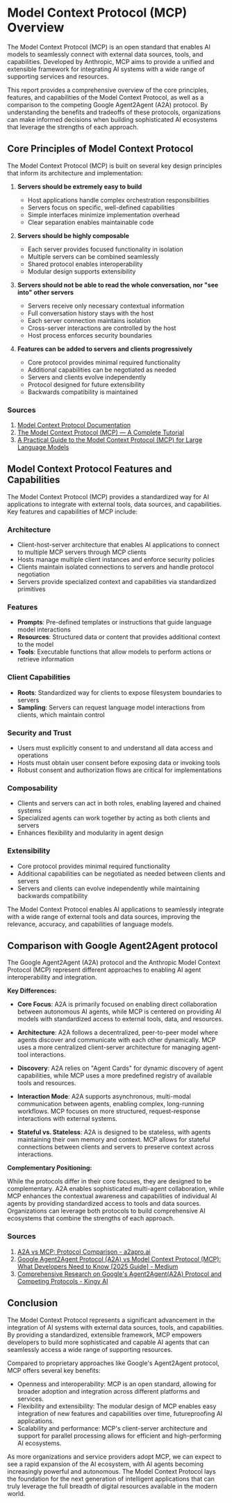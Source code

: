 # Model Context Protocol (MCP) Overview

The Model Context Protocol (MCP) is an open standard that enables AI models to seamlessly connect with external data sources, tools, and capabilities. Developed by Anthropic, MCP aims to provide a unified and extensible framework for integrating AI systems with a wide range of supporting services and resources.

This report provides a comprehensive overview of the core principles, features, and capabilities of the Model Context Protocol, as well as a comparison to the competing Google Agent2Agent (A2A) protocol. By understanding the benefits and tradeoffs of these protocols, organizations can make informed decisions when building sophisticated AI ecosystems that leverage the strengths of each approach.

## Core Principles of Model Context Protocol

The Model Context Protocol (MCP) is built on several key design principles that inform its architecture and implementation:

1. **Servers should be extremely easy to build**
   - Host applications handle complex orchestration responsibilities
   - Servers focus on specific, well-defined capabilities 
   - Simple interfaces minimize implementation overhead
   - Clear separation enables maintainable code

2. **Servers should be highly composable**
   - Each server provides focused functionality in isolation
   - Multiple servers can be combined seamlessly
   - Shared protocol enables interoperability
   - Modular design supports extensibility

3. **Servers should not be able to read the whole conversation, nor "see into" other servers**
   - Servers receive only necessary contextual information
   - Full conversation history stays with the host
   - Each server connection maintains isolation
   - Cross-server interactions are controlled by the host
   - Host process enforces security boundaries  

4. **Features can be added to servers and clients progressively**
   - Core protocol provides minimal required functionality
   - Additional capabilities can be negotiated as needed
   - Servers and clients evolve independently
   - Protocol designed for future extensibility
   - Backwards compatibility is maintained

### Sources
1. [Model Context Protocol Documentation](https://modelcontextprotocol.io/specification/2024-11-05/architecture/)
2. [The Model Context Protocol (MCP) — A Complete Tutorial](https://medium.com/@nimritakoul01/the-model-context-protocol-mcp-a-complete-tutorial-a3abe8a7f4ef)
3. [A Practical Guide to the Model Context Protocol (MCP) for Large Language Models](https://artificialintelligenceschool.com/model-context-protocol-mcp-guide/)

## Model Context Protocol Features and Capabilities

The Model Context Protocol (MCP) provides a standardized way for AI applications to integrate with external tools, data sources, and capabilities. Key features and capabilities of MCP include:

### Architecture
- Client-host-server architecture that enables AI applications to connect to multiple MCP servers through MCP clients
- Hosts manage multiple client instances and enforce security policies
- Clients maintain isolated connections to servers and handle protocol negotiation
- Servers provide specialized context and capabilities via standardized primitives

### Features
- **Prompts**: Pre-defined templates or instructions that guide language model interactions
- **Resources**: Structured data or content that provides additional context to the model
- **Tools**: Executable functions that allow models to perform actions or retrieve information

### Client Capabilities
- **Roots**: Standardized way for clients to expose filesystem boundaries to servers
- **Sampling**: Servers can request language model interactions from clients, which maintain control

### Security and Trust
- Users must explicitly consent to and understand all data access and operations
- Hosts must obtain user consent before exposing data or invoking tools
- Robust consent and authorization flows are critical for implementations

### Composability
- Clients and servers can act in both roles, enabling layered and chained systems
- Specialized agents can work together by acting as both clients and servers
- Enhances flexibility and modularity in agent design

### Extensibility
- Core protocol provides minimal required functionality
- Additional capabilities can be negotiated as needed between clients and servers
- Servers and clients can evolve independently while maintaining backwards compatibility

The Model Context Protocol enables AI applications to seamlessly integrate with a wide range of external tools and data sources, improving the relevance, accuracy, and capabilities of language models.

## Comparison with Google Agent2Agent protocol

The Google Agent2Agent (A2A) protocol and the Anthropic Model Context Protocol (MCP) represent different approaches to enabling AI agent interoperability and integration. 

**Key Differences:**

- **Core Focus**: A2A is primarily focused on enabling direct collaboration between autonomous AI agents, while MCP is centered on providing AI models with standardized access to external tools, data, and resources.

- **Architecture**: A2A follows a decentralized, peer-to-peer model where agents discover and communicate with each other dynamically. MCP uses a more centralized client-server architecture for managing agent-tool interactions.

- **Discovery**: A2A relies on "Agent Cards" for dynamic discovery of agent capabilities, while MCP uses a more predefined registry of available tools and resources.

- **Interaction Mode**: A2A supports asynchronous, multi-modal communication between agents, enabling complex, long-running workflows. MCP focuses on more structured, request-response interactions with external systems.

- **Stateful vs. Stateless**: A2A is designed to be stateless, with agents maintaining their own memory and context. MCP allows for stateful connections between clients and servers to preserve context across interactions.

**Complementary Positioning:**

While the protocols differ in their core focuses, they are designed to be complementary. A2A enables sophisticated multi-agent collaboration, while MCP enhances the contextual awareness and capabilities of individual AI agents by providing standardized access to tools and data sources. Organizations can leverage both protocols to build comprehensive AI ecosystems that combine the strengths of each approach.

### Sources
1. [A2A vs MCP: Protocol Comparison - a2apro.ai](https://www.a2apro.ai/a2a-vs-mcp.html)
2. [Google Agent2Agent Protocol (A2A) vs Model Context Protocol (MCP): What Developers Need to Know [2025 Guide] - Medium](https://medium.com/@pratikabnave97/google-agent2agent-protocol-a2a-vs-model-context-protocol-mcp-what-developers-need-to-know-0ecebb0f9a61)
3. [Comprehensive Research on Google's Agent2Agent(A2A) Protocol and Competing Protocols - Kingy AI](https://kingy.ai/blog/comprehensive-research-on-googles-agent2agenta2a-protocol-and-competing-protocols/)

## Conclusion

The Model Context Protocol represents a significant advancement in the integration of AI systems with external data sources, tools, and capabilities. By providing a standardized, extensible framework, MCP empowers developers to build more sophisticated and capable AI agents that can seamlessly access a wide range of supporting resources.

Compared to proprietary approaches like Google's Agent2Agent protocol, MCP offers several key benefits:

- Openness and interoperability: MCP is an open standard, allowing for broader adoption and integration across different platforms and services.
- Flexibility and extensibility: The modular design of MCP enables easy integration of new features and capabilities over time, futureproofing AI applications.
- Scalability and performance: MCP's client-server architecture and support for parallel processing allows for efficient and high-performing AI ecosystems.

As more organizations and service providers adopt MCP, we can expect to see a rapid expansion of the AI ecosystem, with AI agents becoming increasingly powerful and autonomous. The Model Context Protocol lays the foundation for the next generation of intelligent applications that can truly leverage the full breadth of digital resources available in the modern world.
